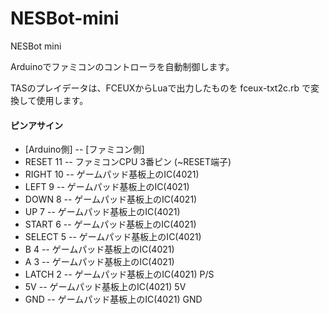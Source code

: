﻿# NESBot-mini
NESBot mini

Arduinoでファミコンのコントローラを自動制御します。

TASのプレイデータは、FCEUXからLuaで出力したものを fceux-txt2c.rb で変換して使用します。


#### ピンアサイン

- [Arduino側]  --  [ファミコン側]
- RESET 11     --  ファミコンCPU 3番ピン (~RESET端子)
- RIGHT 10     --  ゲームパッド基板上のIC(4021)  
- LEFT   9     --  ゲームパッド基板上のIC(4021) 
- DOWN   8     --  ゲームパッド基板上のIC(4021) 
- UP     7     --  ゲームパッド基板上のIC(4021) 
- START  6     --  ゲームパッド基板上のIC(4021) 
- SELECT 5     --  ゲームパッド基板上のIC(4021) 
- B      4     --  ゲームパッド基板上のIC(4021) 
- A      3     --  ゲームパッド基板上のIC(4021) 
- LATCH  2     --  ゲームパッド基板上のIC(4021) P/S
- 5V           --  ゲームパッド基板上のIC(4021) 5V
- GND          --  ゲームパッド基板上のIC(4021) GND
